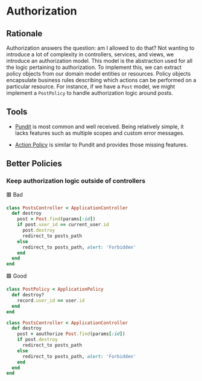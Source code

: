 # Authorization

## Rationale

Authorization answers the question: am I allowed to do that? Not wanting to introduce a lot of complexity in controllers, services, and views, we introduce an authorization model. This model is the abstraction used for all the logic pertaining to authorization. To implement this, we can extract policy objects from our domain model entities or resources. Policy objects encapsulate business rules describing which actions can be performed on a particular resource. For instance, if we have a `Post` model, we might implement a `PostPolicy` to handle authorization logic around posts.

## Tools

* [Pundit](https://github.com/varvet/pundit) is most common and well received. Being relatively simple, it lacks features such as multiple scopes and custom error messages.

* [Action Policy](https://github.com/palkan/action_policy) is similar to Pundit and provides those missing features.

## Better Policies

### Keep authorization logic outside of controllers

🟥 Bad
```ruby
class PostsController < ApplicationController
  def destroy
    post = Post.find(params[:id])
    if post.user_id == current_user.id
      post.destroy	
      redirect_to posts_path
    else
      redirect_to posts_path, alert: 'Forbidden'
    end
  end
end
```

🟩 Good
```ruby
class PostPolicy < ApplicationPolicy
  def destroy?
    record.user_id == user.id
  end
end

class PostsController < ApplicationController
  def destroy
    post = aouthorize Post.find(params[:id])
    if post.destroy	
      redirect_to posts_path
    else
      redirect_to posts_path, alert: 'Forbidden'
    end
  end
end
```

